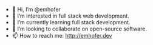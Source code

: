 - 👋 Hi, I’m @emhofer
- 👀 I’m interested in full stack web development.
- 🌱 I’m currently learning full stack development.
- 💞️ I’m looking to collaborate on open-source software.
- 📫 How to reach me: http://emhofer.dev

<!---
emhofer/emhofer is a ✨ special ✨ repository because its `README.md` (this file) appears on your GitHub profile.
You can click the Preview link to take a look at your changes.
--->
